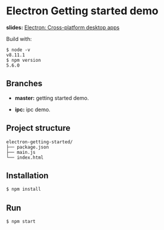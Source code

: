 # Electron Getting started demo

**slides:** [Electron: Cross-platform desktop apps](https://slides.com/jjcc1421/electron-cross-platform-apps/)

Build with:
```
$ node -v 
v8.11.1
$ npm version 
5.6.0
```

## Branches

- **master:** getting started demo.

- **ipc:** ipc demo.

## Project structure
```
electron-getting-started/
├── package.json
├── main.js
└── index.html
```

## Installation
```bash
$ npm install
```

## Run
```
$ npm start
```